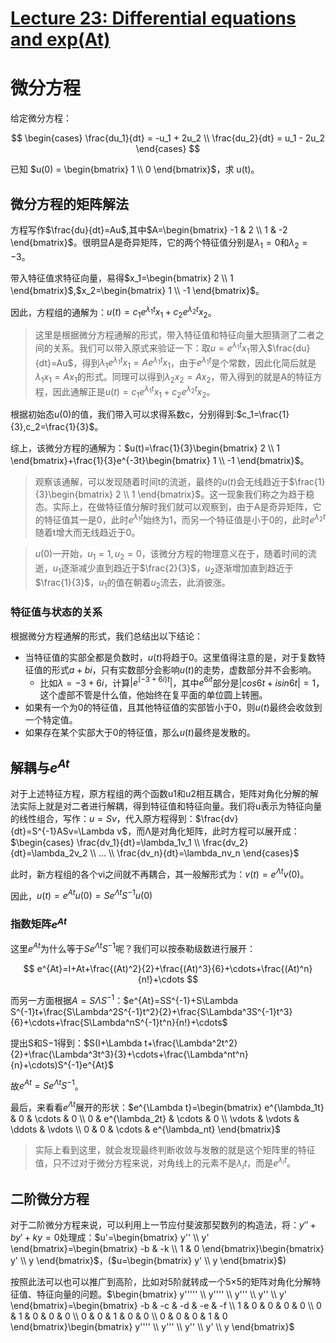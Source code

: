# [Lecture 23: Differential equations and exp(At)](https://ocw.mit.edu/courses/18-06-linear-algebra-spring-2010/resources/lecture-23-differential-equations-and-exp-at/)

# **微分方程**

给定微分方程：

$$
\begin{cases} 
\frac{du_1}{dt} = -u_1 + 2u_2 \\
\frac{du_2}{dt} = u_1 - 2u_2
\end{cases}
$$

已知 $u(0) = \begin{bmatrix} 1 \\ 0 \end{bmatrix}$，求 u(t)。

## **微分方程的矩阵解法**

方程写作$\frac{du}{dt}=Au$,其中$A=\begin{bmatrix} -1 & 2 \\ 1 & -2 \end{bmatrix}$。很明显A是奇异矩阵，它的两个特征值分别是$\lambda_1=0$和$\lambda_2=-3$。

带入特征值求特征向量，易得$x_1=\begin{bmatrix} 2 \\ 1 \end{bmatrix}$,$x_2=\begin{bmatrix} 1 \\ -1 \end{bmatrix}$。

因此，方程组的通解为：$u(t)=c_1e^{\lambda_1t}x_1+c_2e^{\lambda_2t}x_2$。

> 这里是根据微分方程通解的形式，带入特征值和特征向量大胆猜测了二者之间的关系。我们可以带入原式来验证一下：取$u=e^{\lambda_1t}x_1$带入$\frac{du}{dt}=Au$，得到$\lambda_1e^{\lambda_1t}x_1=Ae^{\lambda_1t}x_1$，由于$e^{\lambda_1t}$是个常数，因此化简后就是$\lambda_1x_1=Ax_1$的形式。同理可以得到$\lambda_2x_2=Ax_2$，带入得到的就是A的特征方程，因此通解正是$u(t)=c_1e^{\lambda_1t}x_1+c_2e^{\lambda_2t}x_2$。
> 

根据初始态$u(0)$的值，我们带入可以求得系数c，分别得到:$c_1=\frac{1}{3},c_2=\frac{1}{3}$。

综上，该微分方程的通解为：$u(t)=\frac{1}{3}\begin{bmatrix} 2 \\ 1 \end{bmatrix}+\frac{1}{3}e^{-3t}\begin{bmatrix} 1 \\ -1 \end{bmatrix}$。

> 观察该通解，可以发现随着时间t的流逝，最终的$u(t)$会无线趋近于$\frac{1}{3}\begin{bmatrix} 2 \\ 1 \end{bmatrix}$。这一现象我们称之为趋于稳态。实际上，在做特征值分解时我们就可以观察到，由于A是奇异矩阵，它的特征值其一是0，此时$e^{\lambda_1t}$始终为1，而另一个特征值是小于0的，此时$e^{\lambda_2t}$随着t增大而无线趋近于0。
> 

> $u(0)$一开始，$u_1=1,u_2=0$，该微分方程的物理意义在于，随着时间的流逝，$u_1$逐渐减少直到趋近于$\frac{2}{3}$，$u_2$逐渐增加直到趋近于$\frac{1}{3}$，$u_1$的值在朝着$u_2$流去，此消彼涨。
> 

### **特征值与状态的关系**

根据微分方程通解的形式，我们总结出以下结论：

- 当特征值的实部全都是负数时，$u(t)$将趋于$0$。这里值得注意的是，对于复数特征值的形式$a+bi$，只有实数部分会影响$u(t)$的走势，虚数部分并不会影响。
    - 比如$\lambda=-3+6i$，计算$|e^{(-3+6i)t}|$，其中$e^{6it}$部分是$|cos 6t+i sin 6t|=1$，这个虚部不管是什么值，他始终在复平面的单位圆上转圈。
- 如果有一个为$0$的特征值，且其他特征值的实部皆小于$0$，则$u(t)$最终会收敛到一个特定值。
- 如果存在某个实部大于$0$的特征值，那么$u(t)$最终是发散的。

## **解耦与$e^{At}$**

对于上述特征方程，原方程组的两个函数u1和u2相互耦合，矩阵对角化分解的解法实际上就是对二者进行解耦，得到特征值和特征向量。我们将u表示为特征向量的线性组合，写作：$u=Sv$，代入原方程得到：$\frac{dv}{dt}=S^{-1}ASv=\Lambda v$，而Λ是对角化矩阵，此时方程可以展开成：$\begin{cases} \frac{dv_1}{dt}=\lambda_1v_1 \\ \frac{dv_2}{dt}=\lambda_2v_2 \\ ... \\ \frac{dv_n}{dt}=\lambda_nv_n \end{cases}$

此时，新方程组的各个vi之间就不再耦合，其一般解形式为：$v(t)=e^{\Lambda t}v(0)$。

因此，$u(t)=e^{At}u(0)=Se^{\Lambda t}S^{-1}u(0)$

### **指数矩阵$e^{At}$**

这里$e^{At}$为什么等于$Se^{\Lambda t}S^{-1}$呢？我们可以按泰勒级数进行展开：

$$
e^{At}=I+At+\frac{(At)^2}{2}+\frac{(At)^3}{6}+\cdots+\frac{(At)^n}{n!}+\cdots
$$

而另一方面根据$A=S\Lambda S^{-1}$：$e^{At}=SS^{-1}+S\Lambda S^{-1}t+\frac{S\Lambda^2S^{-1}t^2}{2}+\frac{S\Lambda^3S^{-1}t^3}{6}+\cdots+\frac{S\Lambda^nS^{-1}t^n}{n!}+\cdots$

提出S和S−1得到：$S(I+\Lambda t+\frac{\Lambda^2t^2}{2}+\frac{\Lambda^3t^3}{3}+\cdots+\frac{\Lambda^nt^n}{n}+\cdots)S^{-1}e^{At}$

故$e^{At}=Se^{\Lambda t}S^{-1}$。

最后，来看看$e^{\Lambda t}$展开的形状：$e^{\Lambda t}=\begin{bmatrix} e^{\lambda_1t} & 0 & \cdots & 0 \\ 0 & e^{\lambda_2t} & \cdots & 0 \\ \vdots & \vdots & \ddots & \vdots \\ 0 & 0 & \cdots & e^{\lambda_nt} \end{bmatrix}$

> 实际上看到这里，就会发现最终判断收敛与发散的就是这个矩阵里的特征值，只不过对于微分方程来说，对角线上的元素不是$\lambda_it$，而是$e^{\lambda_it}$。
> 

## **二阶微分方程**

对于二阶微分方程来说，可以利用上一节应付斐波那契数列的构造法，将：$y''+by'+ky=0$处理成：$u'=\begin{bmatrix} y'' \\ y' \end{bmatrix}=\begin{bmatrix} -b & -k \\ 1 & 0 \end{bmatrix}\begin{bmatrix} y' \\ y \end{bmatrix}$，($u=\begin{bmatrix} y' \\ y \end{bmatrix}$)

按照此法可以也可以推广到高阶，比如对5阶就转成一个5×5的矩阵对角化分解特征值、特征向量的问题。$\begin{bmatrix} y''''' \\ y'''' \\ y''' \\ y'' \\ y' \end{bmatrix}=\begin{bmatrix} -b & -c & -d & -e & -f \\ 1 & 0 & 0 & 0 & 0 \\ 0 & 1 & 0 & 0 & 0 \\ 0 & 0 & 1 & 0 & 0 \\ 0 & 0 & 0 & 1 & 0 \end{bmatrix}\begin{bmatrix} y'''' \\ y''' \\ y'' \\ y' \\ y \end{bmatrix}$